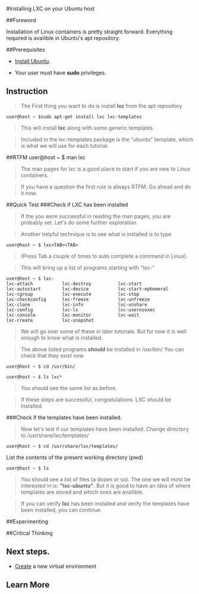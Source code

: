#Installing LXC on your Ubuntu host

##Foreword

Installation of Linux containers is pretty straight forward. 
Everything required is availible in Ubuntu's apt repository.

##Prerequisites

* [Install Ubuntu](/ubuntu/README.md).

* Your user must have **sudo** privileges.

## Instruction

> The First thing you want to do is install **lxc** from the apt repository

    user@host ~ $sudo apt-get install lxc lxc-templates

> This will install **lxc** along with some generic templates. 

> Included in the lxc-templates package is the "ubuntu" template, which is what we will use for each tutorial.

##RTFM
    user@host ~ $ man lxc

> The man pages for lxc is a good place to start if you are new to Linux containers.

> If you have a question the first rule is always RTFM. Go ahead and do it now.

##Quick Test
###Check if LXC has been installed

> If the you were successful in reading the man pages, you are probably set.
> Let's do some further exploration.

> Another helpful technique is to see what is installed is to type

    user@host ~ $ lxc<TAB><TAB>

> (Press Tab a couple of times to auto complete a command in Linux).

> This will bring up a list of programs starting with "lxc-"

    user@host ~ $ lxc-
    lxc-attach           lxc-destroy          lxc-start
    lxc-autostart        lxc-device           lxc-start-ephemeral
    lxc-cgroup           lxc-execute          lxc-stop
    lxc-checkconfig      lxc-freeze           lxc-unfreeze
    lxc-clone            lxc-info             lxc-unshare
    lxc-config           lxc-ls               lxc-usernsexec
    lxc-console          lxc-monitor          lxc-wait
    lxc-create           lxc-snapshot 

> We will go over some of these in later tutorials.
> But for now it is well enough to know what is installed.

> The above listed programs **should** be installed in /usr/bin/
> You can check that they exist now.

    user@host ~ $ cd /usr/bin/

    user@host ~ $ ls lxc*

> You should see the same list as before.

> If these steps are successful, congratulations. LXC should be installed.

###Check if the templates have been installed.

> Now let's test if our templates have been installed.
> Change directory to /usr/share/lxc/templates/

    user@host ~ $ cd /usr/share/lxc/templates/

List the contents of the present working directory (pwd)

    user@host ~ $ ls

> You should see a list of files (a dozen or so).
> The one we will most be interested in is: **"lxc-ubuntu"**.
> But it is good to have an idea of where templates are stored and which ones are availible.

> If you can verify **lxc** has been installed and verify the templates have been installed, you can continue.

##Experimenting

##Critical Thinking

## Next steps.
* [Create](./create.md) a new virtual environment

## Learn More
